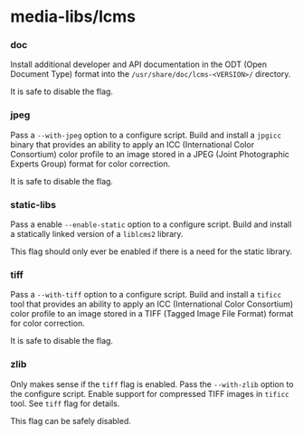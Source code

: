 # media-libs/lcms

### doc
Install additional developer and API documentation in the ODT (Open Document Type) format into the `/usr/share/doc/lcms-<VERSION>/` directory.

It is safe to disable the flag.

### jpeg
Pass a `--with-jpeg` option to a configure script. Build and install a `jpgicc` binary that provides an ability to apply an ICC (International Color Consortium) color profile to an image stored in a JPEG (Joint Photographic Experts Group) format for color correction.

It is safe to disable the flag.

### static-libs
Pass a enable `--enable-static` option to a configure script. Build and install a statically linked version of a `liblcms2` library.

This flag should only ever be enabled if there is a need for the static library.

### tiff
Pass a `--with-tiff` option to a configure script. Build and install a `tificc` tool that provides an ability to apply an ICC (International Color Consortium) color profile to an image stored in a TIFF (Tagged Image File Format) format for color correction.

It is safe to disable the flag.

### zlib
Only makes sense if the `tiff` flag is enabled. Pass the `--with-zlib` option to the configure script. Enable support for compressed TIFF images in `tificc` tool. See `tiff` flag for details.

This flag can be safely disabled.
